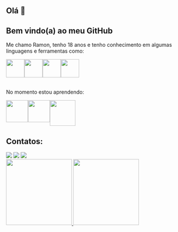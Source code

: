 ## Olá 👋

## Bem  vindo(a) ao meu GitHub

Me chamo Ramon, tenho 18 anos e tenho conhecimento em algumas linguagens e ferramentas como:

  <div style="display:flex" >
    <img src="https://cdn.jsdelivr.net/gh/devicons/devicon/icons/html5/html5-original.svg" width="50px"/>
    <img src="https://cdn.jsdelivr.net/gh/devicons/devicon/icons/css3/css3-original.svg" width="50px"/>
    <img src="https://cdn.jsdelivr.net/gh/devicons/devicon/icons/javascript/javascript-original.svg" width="50px" />   
    <img src="https://cdn.jsdelivr.net/gh/devicons/devicon/icons/figma/figma-original.svg" width="50px"/>
  </div>
  <br>
  
No momento estou aprendendo: 
  <div style="display:flex" >
    <img src="https://cdn.jsdelivr.net/gh/devicons/devicon/icons/java/java-original-wordmark.svg" width="60px"/>
    <img src="https://cdn.jsdelivr.net/gh/devicons/devicon/icons/react/react-original.svg" width="60px"/>
    <img src="https://cdn.jsdelivr.net/gh/devicons/devicon/icons/mysql/mysql-original-wordmark.svg" width="70px" />   
  </div>

## Contatos:

<div>
      <a href="https://www.linkedin.com/in/ramon-silva-87a466254/" target="_blank"><img src="https://img.shields.io/badge/-LinkedIn-%230077B5?style=for-the-badge&logo=linkedin&logoColor=white" target="_blank"></a> 
      <a href = "mailto:08ramon.augusto@gmail.com"><img src="https://img.shields.io/badge/Gmail-D14836?style=for-the-badge&logo=gmail&logoColor=white" target="_blank"></a>
       <a href="https://www.instagram.com/mon.silv/" target="_blank"><img src="https://img.shields.io/badge/-Instagram-%23E4405F?style=for-the-badge&logo=instagram&logoColor=white" target="_blank"></a>
</div>

<div>
<a href="https://github.com/Ramon-Silv">
<img height="180em" src="https://github-readme-stats.vercel.app/api/top-langs/?username=Ramon-Silv&layout=compact&langs_count=7&theme=dracula"/>
<img height="180em" src="https://github-readme-stats.vercel.app/api?username=Ramon-Silv&show_icons=true&theme=dracula&include_all_commits=true&count_private=true"/>
</div>


<!--
**Ramon-Silv/Ramon-Silv** is a ✨ _special_ ✨ repository because its `README.md` (this file) appears on your GitHub profile.

Here are some ideas to get you started:

- 🔭 I’m currently working on ...
- 🌱 I’m currently learning ...
- 👯 I’m looking to collaborate on ...
- 🤔 I’m looking for help with ...
- 💬 Ask me about ...
- 📫 How to reach me: ...
- 😄 Pronouns: ...
- ⚡ Fun fact: ...
-->
